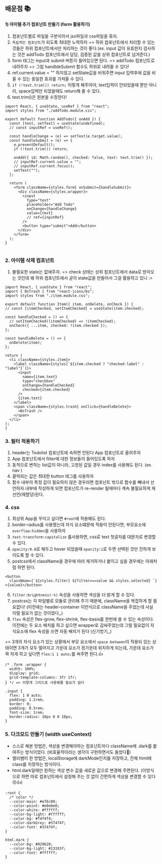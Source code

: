 ## 배운점 📚

#### 1) 아이템 추가 컴포넌트 만들기 (form 활용하기)

1. 컴포넌트별로 파일을 구분지어서 jsx파일과 css파일을 묶자.
2. `독립적인 컴포넌트`가 되도록 최대한 노력하자
   => 하위 컴포넌트에서 처리할 수 있는 것들은 하위 컴포넌트에서만 처리하는 것이 좋다.(ex. input 값이 유효한지 검사하는 것은 addTodo 컴포넌트에서 담당, 검증된 값을 상위 컴포넌트로 넘겨준다.)
3. form 태그는 input과 submit 버튼이 들어있으면 된다.
   => addTodo 컴포넌트로 내려주자
   => 그럼 handldeSubmit 함수도 하위로 내려줄 수 있다!
4. ref.current.value = "" 하지않고 setState값을 비워주면 input 입력후에 값을 비울 수 있는 동일한 효과를 가져올 수 있다.
5. `if (!text.trim()) return;` 이렇게 해주어야, text입력이 안되었을때 뿐만 아니라, space입력만 되었을때도 return해 줄 수 있다.
6. text.trim()은 원본을 수정한다!

```
import React, { useState, useRef } from "react";
import styles from "./addTodo.module.css";

export default function AddTodo({ onAdd }) {
  const [text, setText] = useState(undefined);
  // const inputRef = useRef();

  const handleChange = (e) => setText(e.target.value);
  const handleSubmit = (e) => {
    e.preventDefault();
    if (!text.trim()) return;

    onAdd({ id: Math.random(), checked: false, text: text.trim() });
    // inputRef.current.value = "";
    // inputRef.current.focus();
    setText("");
  };

  return (
    <form className={styles.form} onSubmit={handleSubmit}>
      <div className={styles.wrapper}>
        <input
          type="text"
          placeholder="Add Todo"
          onChange={handleChange}
          value={text}
          // ref={inputRef}
        />
        <button type="submit">Add</button>
      </div>
    </form>
  );
}


```

### 2. 아이템 삭제 컴포넌트

1. 불필요한 state는 없애주자.
   => check 상태는 상위 컴포넌트에서 data로 받아오는 것인데 왜 하위 컴포넌트에서 굳이 state값을 만들어서 그걸 활용하고 있니 :>

```
import React, { useState } from "react";
import { BsTrash } from "react-icons/bs";
import styles from "./item.module.css";

export default function Item({ item, onDelete, onCheck }) {
// const [itemChecked, setItemChecked] = useState(item.checked);

const handleChecked = () => {
  // setItemChecked((itemChecked) => !itemChecked);
  onCheck({ ...item, checked: !item.checked });
};

const handleDelete = () => {
  onDelete(item);
};

return (
  <li className={styles.item}>
    <label className={styles[`${item.checked ? "checked-label" : "label"}`]}>
      <input
        name={item.text}
        type="checkbox"
        onChange={handleChecked}
        checked={item.checked}
      />
      {item.text}
    </label>
    <span className={styles.trash} onClick={handleDelete}>
      <BsTrash />
    </span>
  </li>
);
}

```

### 3. 필터 적용하기

1. header는 Todolist 컴포넌트에 속하면 안된다 App 컴포넌트로 올려주자
2. App 컴포넌트에서 filter에 대한 정보들이 들어있도록 하자
3. 동적으로 변하는 list값이 아니라, 고정된 값일 경우 index를 사용해도 된다. (ex. nav )
4. 클릭되는 값은 최대한 button 태그를 사용하자
5. 함수 내부의 특정 값이 필요하지 않은 경우라면 컴포넌트 밖으로 함수를 빼내서 선언하자.내부에 작성하게 되면 컴포넌트가 re-render 될때마다 계속 불필요하게 재선언(재할당)된다.

### 4. css

1. 최상위 App을 꾸미고 싶다면 `#root`에 적용해도 된다.
2. border-radius를 사용했는데 자식 요소떄문에 적용이 안된다면, 부모요소에 `overflow:hidden`을 사용하자
3. `text-transform:capitalize` 를사용하면, css로 text 첫글자를 대문자로 변경할 수 있다.
4. `opacity:0.8`로 해두고 hover 되었을때 `opacity:1`로 두면 선택된 것만 진하게 보이도록 할 수 있다.
5. postcss에서 className을 경우에 따라 제거하거나 붙이고 싶을 경우에는 아래처럼 하면 된다.

```
<button
  classNmae={`${styles.filter} ${filter===value && styles.selected} `}
>{value}</button>
```

6. `filter:brightness(-%)` 속성을 사용하면 색상을 더 밝게 할 수 있다.
7. postcss는 각 파일별로 모듈로 관리해 주기 때문에, className을 복잡하게 할 필요없다!
   (이전에는 header-container 이런식으로 className을 주었는데 사실 이럴 필요가 없는 것이었다,,)
8. `flex` 속성은 flex-grow, flex-shrink, flex-basis를 한번에 쓸 수 있는 속성이다. 이전에는 두 요소 배치를 하고 싶으면 wrapper로 감싸주었는데 그럴 필요없이 자식요소에 flex 속성을 쓰면 자동 배치가 된다 (신기방기,,)

=> 3개의 자식 요소가 있는 상황에서 부모 요소에서 `space-between`이 적용되 있는 상태이면 3개가 모두 떨어지고 가운데 요소가 정가운데 위치하게 되는데, 가운데 요소가 꽉 차게 하고 싶다면 `flex:1 1 auto;`를 써주면 된다.👍

```
/* .form .wrapper {
  width: 100%;
  display: grid;
  grid-template-columns: 3fr 1fr;
} */ => 이렇게 그리드로 사용해줄 필요가 없다

.input {
  flex: 1 0 auto;
  padding: 1.1rem;
  border: 0;
  padding: 0.5rem;
  font-size: 1rem;
  border-radius: 10px 0 0 10px;
}
```

### 5. 다크모드 만들기 (width useContext)

- 스스로 해본 방법은, 색상을 변경해야하는 컴포넌트마다 className에 .dark를 붙여주는 방식이었다. (비효율적이라는 생각이 구현하면서도 들었다🤔)
- 엘리쌤이 한 방법은, localStorage에 darkMode인지를 저장하고, 전체 html에 class를 지정하는 방식이다.
- html.dark일때만 원하는 색상 변수 값을 새로운 값으로 변경해 주면된다. (이방식으로 하면 따로 컴포넌트에서 설정해 주는 것 없이 간편하게 색상을 변경할 수 있다😚👍)

```
:root {
  /* color */
  --color-main: #ef6c00;
  --color-point: #e0e0e0;
  --color-white: #ffffff;
  --color-bg-light: #ffffff;
  --color-bg: #f4f4f4;
  --color-darkGrey: #37474f;
  --color-font: #37474f;
}

html.dark {
  --color-bg: #020628;
  --color-bg-light: #13193f;
  --color-font: #ffffff;
}
```
